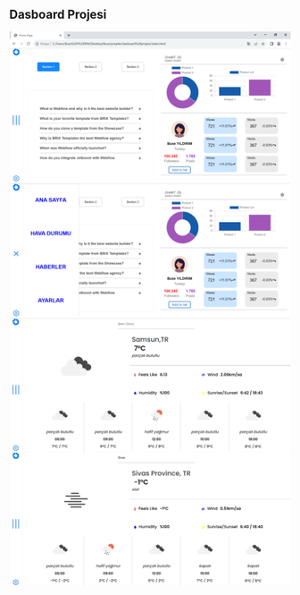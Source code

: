 ## Dasboard Projesi

![](image/home.png)
![](image/home-2.png)
![](image/weather.png)
![](image/weather-2.png)